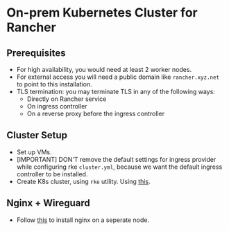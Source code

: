 # On-prem Kubernetes Cluster for Rancher

##  Prerequisites
* For high availability, you would need at least 2 worker nodes.
* For external access you will need a public domain like `rancher.xyz.net` to point to this installation.
* TLS termination: you may terminate TLS in any of the following ways:
  * Directly on Rancher service
  * On ingress controller
  * On a reverse proxy before the ingress controller

## Cluster Setup
* Set up VMs.
* [IMPORTANT] DON'T remove the default settings for ingress provider while configuring rke `cluster.yml`, because we want the default ingress controller to be installed.
* Create K8s cluster, using `rke` utility. Using [this](../../docs/rke-setup.md).

##  Nginx + Wireguard
* Follow [this](./nginx_wireguard/) to install nginx on a seperate node.
